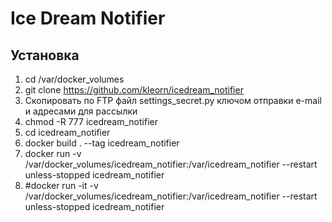 # Ice Dream Notifier
## Установка
1. cd /var/docker_volumes
1. git clone https://github.com/kleorn/icedream_notifier
1. Скопировать по FTP файл settings_secret.py ключом отправки e-mail и адресами для рассылки
1. chmod -R 777 icedream_notifier
1. cd icedream_notifier
1. docker build . --tag icedream_notifier
1. docker run -v /var/docker_volumes/icedream_notifier:/var/icedream_notifier --restart unless-stopped icedream_notifier
1. #docker run -it -v /var/docker_volumes/icedream_notifier:/var/icedream_notifier --restart unless-stopped icedream_notifier
